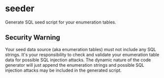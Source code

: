 # seeder
Generate SQL seed script for your enumeration tables.

## Security Warning
Your seed data source (aka enumeration tables) must not include any SQL strings. It's your responsibility to check and validate your enumeration table data for possible SQL injection attacks. The dynamic nature of the code generator will just append the enumeration strings and possible SQL injection attacks may be included in the generated script.